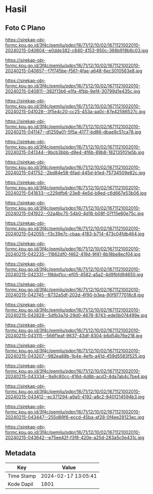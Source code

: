 # Hasil

## Foto C Plano

https://sirekap-obj-formc.kpu.go.id/3f4c/pemilu/pdpr/16/71/12/10/02/1671121002010-20240215-040604--e0dde382-c840-4153-950c-368b918b6c03.jpg

https://sirekap-obj-formc.kpu.go.id/3f4c/pemilu/pdpr/16/71/12/10/02/1671121002010-20240215-040657--f7f745be-f561-4fae-a648-6ec3010563e8.jpg

https://sirekap-obj-formc.kpu.go.id/3f4c/pemilu/pdpr/16/71/12/10/02/1671121002010-20240215-040811--382f13b6-e1fa-4fbb-9ef4-30799d1e435c.jpg

https://sirekap-obj-formc.kpu.go.id/3f4c/pemilu/pdpr/16/71/12/10/02/1671121002010-20240215-041028--3f5e4c20-cc25-453a-aa0c-87e42586527c.jpg

https://sirekap-obj-formc.kpu.go.id/3f4c/pemilu/pdpr/16/71/12/10/02/1671121002010-20240215-041147--d1259a01-5f5a-4177-bd86-dbae9c51ca78.jpg

https://sirekap-obj-formc.kpu.go.id/3f4c/pemilu/pdpr/16/71/12/10/02/1671121002010-20240215-041344--9bcb3bbb-d9e4-4f6b-89b8-182135f01e5b.jpg

https://sirekap-obj-formc.kpu.go.id/3f4c/pemilu/pdpr/16/71/12/10/02/1671121002010-20240215-041752--2bd84e58-6fad-445d-b1ed-75734509e82c.jpg

https://sirekap-obj-formc.kpu.go.id/3f4c/pemilu/pdpr/16/71/12/10/02/1671121002010-20240215-041833--c229dfb6-23e8-4e5d-b9ed-c6d667e53b06.jpg

https://sirekap-obj-formc.kpu.go.id/3f4c/pemilu/pdpr/16/71/12/10/02/1671121002010-20240215-041922--02a4bc75-54b0-4d16-b08f-07f15e60e75c.jpg

https://sirekap-obj-formc.kpu.go.id/3f4c/pemilu/pdpr/16/71/12/10/02/1671121002010-20240215-042055--f3c39e7c-cbaa-4183-b714-473c04fdb464.jpg

https://sirekap-obj-formc.kpu.go.id/3f4c/pemilu/pdpr/16/71/12/10/02/1671121002010-20240215-042235--11862df0-f462-419d-9f41-8b18be8ecf04.jpg

https://sirekap-obj-formc.kpu.go.id/3f4c/pemilu/pdpr/16/71/12/10/02/1671121002010-20240215-042331--19bbd1cc-ef05-4582-a5a2-4d9fbfd94650.jpg

https://sirekap-obj-formc.kpu.go.id/3f4c/pemilu/pdpr/16/71/12/10/02/1671121002010-20240215-042745--8732a5df-202d-4f90-b3ea-90f9777018c8.jpg

https://sirekap-obj-formc.kpu.go.id/3f4c/pemilu/pdpr/16/71/12/10/02/1671121002010-20240215-042828--5dfb3a7d-29d0-4678-8743-ede0b074499e.jpg

https://sirekap-obj-formc.kpu.go.id/3f4c/pemilu/pdpr/16/71/12/10/02/1671121002010-20240215-043115--566f1eaf-9637-43df-8304-b6d54b76e218.jpg

https://sirekap-obj-formc.kpu.go.id/3f4c/pemilu/pdpr/16/71/12/10/02/1671121002010-20240215-043207--982ea88b-1b4e-4efb-a41d-459d5583f525.jpg

https://sirekap-obj-formc.kpu.go.id/3f4c/pemilu/pdpr/16/71/12/10/02/1671121002010-20240215-043334--9a9c80cc-416d-4d8b-acd3-4da7ab4c7be4.jpg

https://sirekap-obj-formc.kpu.go.id/3f4c/pemilu/pdpr/16/71/12/10/02/1671121002010-20240215-043412--ec371294-a9a5-4192-a8c2-840f214594b3.jpg

https://sirekap-obj-formc.kpu.go.id/3f4c/pemilu/pdpr/16/71/12/10/02/1671121002010-20240215-043447--255d89f6-eccd-45ba-af28-0f4ee29123ec.jpg

https://sirekap-obj-formc.kpu.go.id/3f4c/pemilu/pdpr/16/71/12/10/02/1671121002010-20240215-043642--e75ee42f-f3f8-420e-a25d-283a5c0e431c.jpg


## Metadata

| Key        | Value               |
| ---------- | ------------------- |
| Time Stamp | 2024-02-17 13:05:41 |
| Kode Dapil | 1601                |



